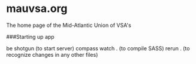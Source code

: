 mauvsa.org
==========

The home page of the Mid-Atlantic Union of VSA's

###Starting up app

be shotgun (to start server)
compass watch .  (to compile SASS)
rerun . (to recognize changes in any other files)
